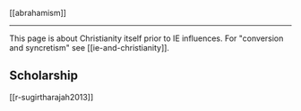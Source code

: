 [[abrahamism]]

---

This page is about Christianity itself prior to IE influences. 
For "conversion and syncretism" see [[ie-and-christianity]].

## Scholarship
[[r-sugirtharajah2013]]